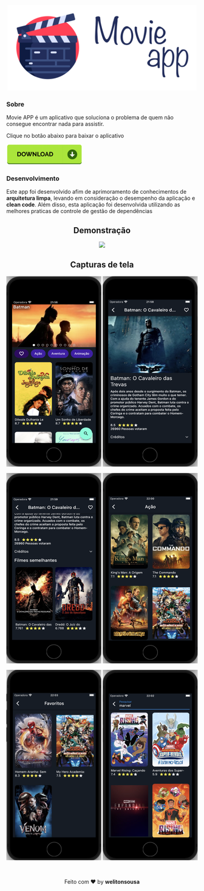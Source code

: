 <p align="center">
    <img src="./assets/images/logo.png" width="500"/>
</p>

### Sobre
Movie APP é um aplicativo que soluciona o problema de quem não consegue encontrar nada para assistir.

Clique no botão abaixo para baixar o aplicativo
<br>

<a href="https://github.com/welitonsousa/movie_app/raw/main/assets/download/app.apk" download>
    <img src="./assets/images/download-button.png" width="200"/>
</a>

### Desenvolvimento
Este app foi desenvolvido afim de aprimoramento de conhecimentos de **arquitetura limpa**, levando em consideração o desempenho da aplicação e **clean code**. Além disso, esta aplicação foi desenvolvida utilizando as melhores praticas de controle de gestão de dependências




<h2 align="center">Demonstração</h2>
<p align="center">
    <img src="./assets/demo/demo.gif"/>
</p>



<h2 align="center">Capturas de tela</h2>
<p align="center">
    <img src="./assets/screenshots/home.png" width="250" height="500"/>
    <img src="./assets/screenshots/detail.png" width="250" height="500"/>
</p>

<p align="center">
    <img src="./assets/screenshots/similares.png" width="250" height="500"/>
    <img src="./assets/screenshots/genre.png" width="250" height="500"/>
</p>

<p align="center">
    <img src="./assets/screenshots/favorites.png" width="250" height="500"/>
    <img src="./assets/screenshots/search.png" width="250" height="500"/>
</p>

<br>
<p align="center">
   Feito com ❤️ by <b>welitonsousa</b>
</p>
